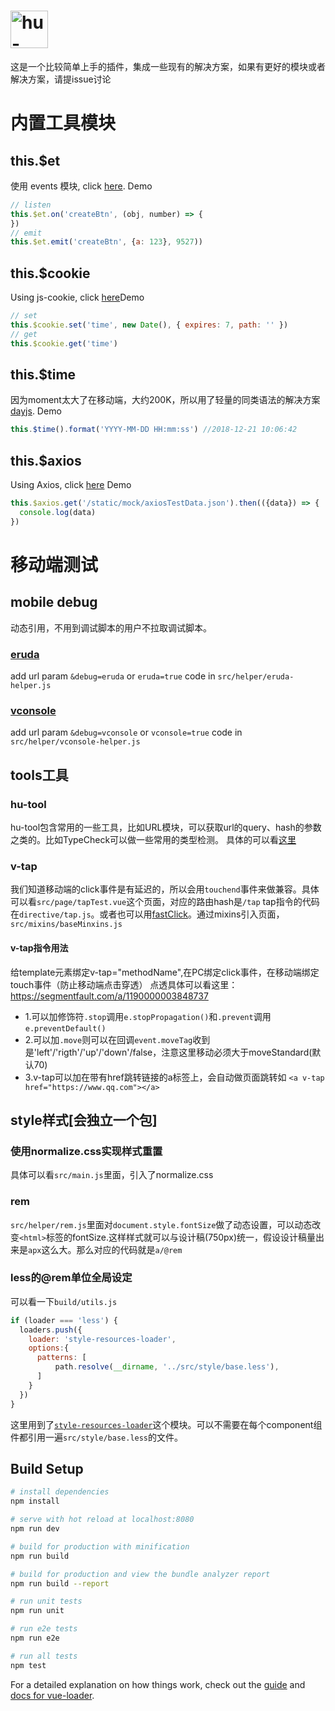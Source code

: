 <h1><a href='https://github.com/ManfredHu/hu-vue-plugin'><img src='https://www.manfredhu.com/images/hu-vue-plugin.png' height='60' alt='hu-vue-plugin Logo' /></a></h1>

这是一个比较简单上手的插件，集成一些现有的解决方案，如果有更好的模块或者解决方案，请提issue讨论

# 内置工具模块
## this.$et
使用 events 模块, click [here](https://github.com/Gozala/events).
Demo
```js
// listen
this.$et.on('createBtn', (obj, number) => {
})
// emit
this.$et.emit('createBtn', {a: 123}, 9527))
```

## this.$cookie
Using js-cookie, click [here](https://www.npmjs.com/package/js-cookie)Demo
```js
// set
this.$cookie.set('time', new Date(), { expires: 7, path: '' })
// get
this.$cookie.get('time')
```

## this.$time
因为moment太大了在移动端，大约200K，所以用了轻量的同类语法的解决方案[dayjs](https://github.com/iamkun/dayjs).
Demo
```js
this.$time().format('YYYY-MM-DD HH:mm:ss') //2018-12-21 10:06:42
```

## this.$axios
Using Axios, click [here](https://github.com/axios/axios)
Demo
```js
this.$axios.get('/static/mock/axiosTestData.json').then(({data}) => {
  console.log(data)
})
```

# 移动端测试
## mobile debug
动态引用，不用到调试脚本的用户不拉取调试脚本。

### [eruda](https://github.com/liriliri/eruda)
add url param `&debug=eruda` or `eruda=true`
code in `src/helper/eruda-helper.js`

### [vconsole](https://github.com/Tencent/vConsole)
add url param `&debug=vconsole` or `vconsole=true`
code in `src/helper/vconsole-helper.js`

## tools工具
### hu-tool
hu-tool包含常用的一些工具，比如URL模块，可以获取url的query、hash的参数之类的。比如TypeCheck可以做一些常用的类型检测。
具体的可以看[这里](https://github.com/ManfredHu/hu-tool)

### v-tap
我们知道移动端的click事件是有延迟的，所以会用`touchend`事件来做兼容。具体可以看`src/page/tapTest.vue`这个页面，对应的路由hash是`/tap`
tap指令的代码在`directive/tap.js`。或者也可以用[fastClick](https://github.com/ftlabs/fastclick)。通过mixins引入页面，`src/mixins/baseMinxins.js`

#### v-tap指令用法
给template元素绑定v-tap="methodName",在PC绑定click事件，在移动端绑定touch事件（防止移动端点击穿透）
点透具体可以看这里：https://segmentfault.com/a/1190000003848737

- 1.可以加修饰符`.stop`调用`e.stopPropagation()`和`.prevent`调用`e.preventDefault()`
- 2.可以加`.move`则可以在回调`event.moveTag`收到是'left'/'rigth'/'up'/'down'/false，注意这里移动必须大于moveStandard(默认70)
- 3.v-tap可以加在带有href跳转链接的a标签上，会自动做页面跳转如 `<a v-tap href="https://www.qq.com"></a>`

## style样式[会独立一个包]
### 使用normalize.css实现样式重置
具体可以看`src/main.js`里面，引入了normalize.css

### rem
`src/helper/rem.js`里面对`document.style.fontSize`做了动态设置，可以动态改变`<html>`标签的fontSize.这样样式就可以与设计稿(750px)统一，假设设计稿量出来是`apx`这么大。那么对应的代码就是`a/@rem`

### less的@rem单位全局设定
可以看一下`build/utils.js`

```js
if (loader === 'less') {
  loaders.push({
    loader: 'style-resources-loader',
    options:{
      patterns: [
          path.resolve(__dirname, '../src/style/base.less'),
      ]
    }
  })
}
```

这里用到了[`style-resources-loader`](https://github.com/yenshih/style-resources-loader)这个模块。可以不需要在每个component组件都引用一遍`src/style/base.less`的文件。

## Build Setup

``` bash
# install dependencies
npm install

# serve with hot reload at localhost:8080
npm run dev

# build for production with minification
npm run build

# build for production and view the bundle analyzer report
npm run build --report

# run unit tests
npm run unit

# run e2e tests
npm run e2e

# run all tests
npm test
```

For a detailed explanation on how things work, check out the [guide](http://vuejs-templates.github.io/webpack/) and [docs for vue-loader](http://vuejs.github.io/vue-loader).
